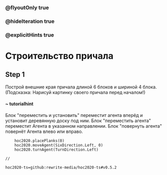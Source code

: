 ### @flyoutOnly true
### @hideIteration true
### @explicitHints true

# Строительство причала

## Step 1
Построй внешние края причала длиной 6 блоков и шириной 4 блока. (Подсказка: Нарисуй картинку своего причала перед началом!)

#### ~ tutorialhint
Блок "переместить и установить" переместит агента вперёд и установит деревянную доску под ним.
Блок "переместить агента" переместит Агента в указанном направлении.
Блок "повернуть агента" повернёт Агента влево или вправо.


```ghost
    hoc2020.placePlanks(0)
    hoc2020.moveAgent(SixDirection.Left, 0)
    hoc2020.turnAgent(TurnDirection.Left)  
```
```template
//
```
```package
hoc2020-ts=github:rewrite-media/hoc2020-ts#v0.5.2
```